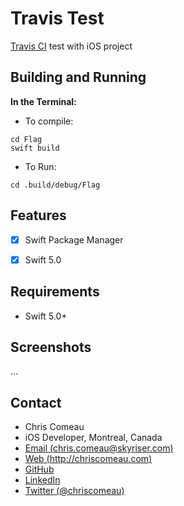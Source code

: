 # Travis Test

[Travis CI](https://travis-ci.org) test with iOS project


## Building and Running


**In the Terminal:**


* To compile:
 
```
cd Flag
swift build
```

* To Run:
 
```
cd .build/debug/Flag
```


## Features

- [X] Swift Package Manager
- [X] Swift 5.0


 
## Requirements

- Swift 5.0+

## Screenshots
...


## Contact

* Chris Comeau
* iOS Developer, Montreal, Canada
* [Email (chris.comeau@skyriser.com)](mailto:chris.comeau@skyriser.com)
* [Web (http://chriscomeau.com)](http://chriscomeau.com)
* [GitHub](https://github.com/chriscomeau)
* [LinkedIn](https://www.linkedin.com/in/christiancomeau)
* [Twitter (@chriscomeau)](http://twitter.com/chriscomeau)

